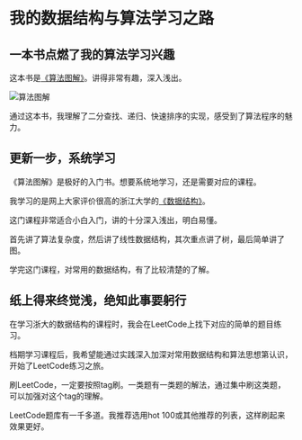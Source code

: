 # 我的数据结构与算法学习之路

## 一本书点燃了我的算法学习兴趣

这本书是[《算法图解》](https://book.douban.com/subject/26979890/)。讲得非常有趣，深入浅出。

![算法图解](https://img9.doubanio.com/view/subject/l/public/s29358625.jpg)

通过这本书，我理解了二分查找、递归、快速排序的实现，感受到了算法程序的魅力。


## 更新一步，系统学习

《算法图解》是极好的入门书。想要系统地学习，还是需要对应的课程。

我学习的是网上大家评价很高的浙江大学的[《数据结构》](https://www.icourse163.org/course/zju-93001)。

这门课程非常适合小白入门，讲的十分深入浅出，明白易懂。

首先讲了算法复杂度，然后讲了线性数据结构，其次重点讲了树，最后简单讲了图。

学完这门课程，对常用的数据结构，有了比较清楚的了解。

## 纸上得来终觉浅，绝知此事要躬行

在学习浙大的数据结构的课程时，我会在LeetCode上找下对应的简单的题目练习。

档期学习课程后，我希望能通过实践深入加深对常用数据结构和算法思想第认识，开始了LeetCode练习之旅。

刷LeetCode，一定要按照tag刷。一类题有一类题的解法，通过集中刷这类题，可以加强对这个tag的理解。

LeetCode题库有一千多道。我推荐选用hot 100或其他推荐的列表，这样刷起来效果更好。



